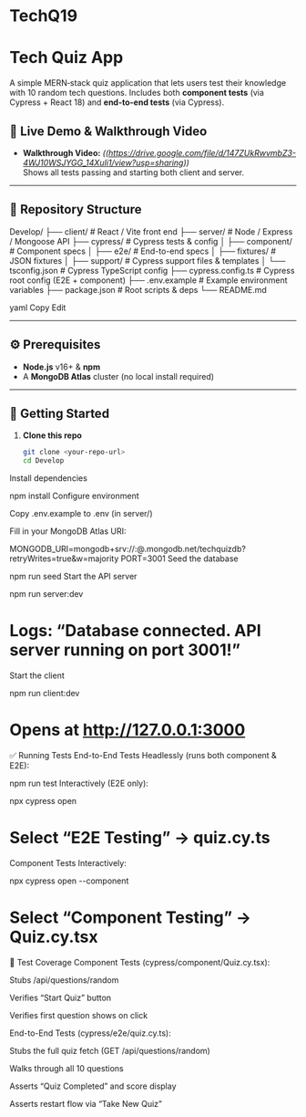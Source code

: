 # TechQ19
# Tech Quiz App

A simple MERN‐stack quiz application that lets users test their knowledge with 10 random tech questions. Includes both **component tests** (via Cypress + React 18) and **end-to-end tests** (via Cypress).

## 🔗 Live Demo & Walkthrough Video

- **Walkthrough Video:** _((https://drive.google.com/file/d/147ZUkRwvmbZ3-4WJ10WSJYGG_14XuIi1/view?usp=sharing))_  
  Shows all tests passing and starting both client and server.

---

## 📂 Repository Structure

Develop/
├── client/ # React / Vite front end
├── server/ # Node / Express / Mongoose API
├── cypress/ # Cypress tests & config
│ ├── component/ # Component specs
│ ├── e2e/ # End-to-end specs
│ ├── fixtures/ # JSON fixtures
│ ├── support/ # Cypress support files & templates
│ └── tsconfig.json # Cypress TypeScript config
├── cypress.config.ts # Cypress root config (E2E + component)
├── .env.example # Example environment variables
├── package.json # Root scripts & deps
└── README.md

yaml
Copy
Edit

---

## ⚙️ Prerequisites

- **Node.js** v16+ & **npm**  
- A **MongoDB Atlas** cluster (no local install required)

---

## 🚀 Getting Started

1. **Clone this repo**  
   ```bash
   git clone <your-repo-url>
   cd Develop
Install dependencies


npm install
Configure environment

Copy .env.example to .env (in server/)

Fill in your MongoDB Atlas URI:

MONGODB_URI=mongodb+srv://<username>:<password>@<cluster>.mongodb.net/techquizdb?retryWrites=true&w=majority
PORT=3001
Seed the database


npm run seed
Start the API server


npm run server:dev
# Logs: “Database connected. API server running on port 3001!”
Start the client


npm run client:dev
# Opens at http://127.0.0.1:3000
✅ Running Tests
End-to-End Tests
Headlessly (runs both component & E2E):


npm run test
Interactively (E2E only):


npx cypress open
# Select “E2E Testing” → quiz.cy.ts
Component Tests
Interactively:


npx cypress open --component
# Select “Component Testing” → Quiz.cy.tsx
📝 Test Coverage
Component Tests (cypress/component/Quiz.cy.tsx):

Stubs /api/questions/random

Verifies “Start Quiz” button

Verifies first question shows on click

End-to-End Tests (cypress/e2e/quiz.cy.ts):

Stubs the full quiz fetch (GET /api/questions/random)

Walks through all 10 questions

Asserts “Quiz Completed” and score display

Asserts restart flow via “Take New Quiz”

